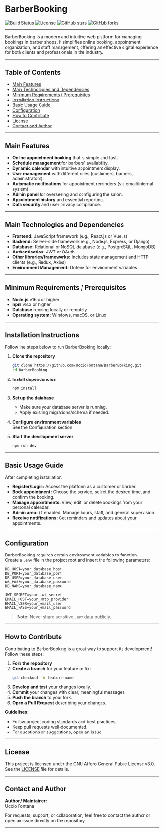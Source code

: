 # BarberBooking

[![Build Status](https://img.shields.io/github/actions/workflow/status/UccioFontana/BarberBooking/main.yml?branch=main&label=build)](https://github.com/UccioFontana/BarberBooking/actions)
[![License](https://img.shields.io/github/license/UccioFontana/BarberBooking)](LICENSE)
[![GitHub stars](https://img.shields.io/github/stars/UccioFontana/BarberBooking.svg?style=social)](https://github.com/UccioFontana/BarberBooking/stargazers)
[![GitHub forks](https://img.shields.io/github/forks/UccioFontana/BarberBooking.svg?style=social)](https://github.com/UccioFontana/BarberBooking/network)

---

BarberBooking is a modern and intuitive web platform for managing bookings in barber shops. It simplifies online booking, appointment organization, and staff management, offering an effective digital experience for both clients and professionals in the industry.

---

## Table of Contents

- [Main Features](#main-features)
- [Main Technologies and Dependencies](#main-technologies-and-dependencies)
- [Minimum Requirements / Prerequisites](#minimum-requirements--prerequisites)
- [Installation Instructions](#installation-instructions)
- [Basic Usage Guide](#basic-usage-guide)
- [Configuration](#configuration)
- [How to Contribute](#how-to-contribute)
- [License](#license)
- [Contact and Author](#contact-and-author)

---

## Main Features

- **Online appointment booking** that is simple and fast.
- **Schedule management** for barbers' availability.
- **Dynamic calendar** with intuitive appointment display.
- **User management** with different roles (customers, barbers, administrators).
- **Automatic notifications** for appointment reminders (via email/internal system).
- **Admin panel** for overseeing and configuring the salon.
- **Appointment history** and essential reporting.
- **Data security** and user privacy compliance.

---

## Main Technologies and Dependencies

- **Frontend:** JavaScript framework (e.g., React.js or Vue.js)
- **Backend:** Server-side framework (e.g., Node.js, Express, or Django)
- **Database:** Relational or NoSQL database (e.g., PostgreSQL, MongoDB)
- **Authentication:** JWT or OAuth
- **Other libraries/frameworks:** Includes state management and HTTP clients (e.g., Redux, Axios)
- **Environment Management:** Dotenv for environment variables

---

## Minimum Requirements / Prerequisites

- **Node.js** v16.x or higher
- **npm** v8.x or higher
- **Database** running locally or remotely
- **Operating system:** Windows, macOS, or Linux

---

## Installation Instructions

Follow the steps below to run BarberBooking locally:

1. **Clone the repository**
    ```bash
    git clone https://github.com/UccioFontana/BarberBooking.git
    cd BarberBooking
    ```

2. **Install dependencies**
    ```bash
    npm install
    ```

3. **Set up the database**
    - Make sure your database server is running.
    - Apply existing migrations/schema if needed.

4. **Configure environment variables**  
    See the [Configuration](#configuration) section.

5. **Start the development server**
    ```bash
    npm run dev
    ```

---

## Basic Usage Guide

After completing installation:

- **Register/Login:** Access the platform as a customer or barber.
- **Book appointment:** Choose the service, select the desired time, and confirm the booking.
- **Manage appointments:** View, edit, or delete bookings from your personal calendar.
- **Admin area:** (if enabled) Manage hours, staff, and general supervision.
- **Receive notifications:** Get reminders and updates about your appointments.

---

## Configuration

BarberBooking requires certain environment variables to function.  
Create a `.env` file in the project root and insert the following parameters:

```env
DB_HOST=your_database_host
DB_PORT=your_database_port
DB_USER=your_database_user
DB_PASS=your_database_password
DB_NAME=your_database_name

JWT_SECRET=your_jwt_secret
EMAIL_HOST=your_smtp_provider
EMAIL_USER=your_email_user
EMAIL_PASS=your_email_password
```

> **Note:** Never share sensitive `.env` data publicly.

---

## How to Contribute

Contributing to BarberBooking is a great way to support its development! Follow these steps:

1. **Fork the repository**
2. **Create a branch** for your feature or fix:
    ```bash
    git checkout -b feature-name
    ```
3. **Develop and test** your changes locally.
4. **Commit** your changes with clear, meaningful messages.
5. **Push the branch** to your fork.
6. **Open a Pull Request** describing your changes.

**Guidelines:**
- Follow project coding standards and best practices.
- Keep pull requests well-documented.
- For questions or suggestions, open an issue.

---

## License

This project is licensed under the GNU Affero General Public License v3.0. See the [LICENSE](LICENSE) file for details.

---

## Contact and Author

**Author / Maintainer:**  
Uccio Fontana

For requests, support, or collaboration, feel free to contact the author or open an issue directly on the repository.

---
